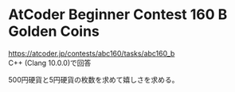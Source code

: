 # AtCoder Beginner Contest 160 B Golden Coins  
https://atcoder.jp/contests/abc160/tasks/abc160_b  
C++ (Clang 10.0.0)で回答  

500円硬貨と5円硬貨の枚数を求めて嬉しさを求める。
